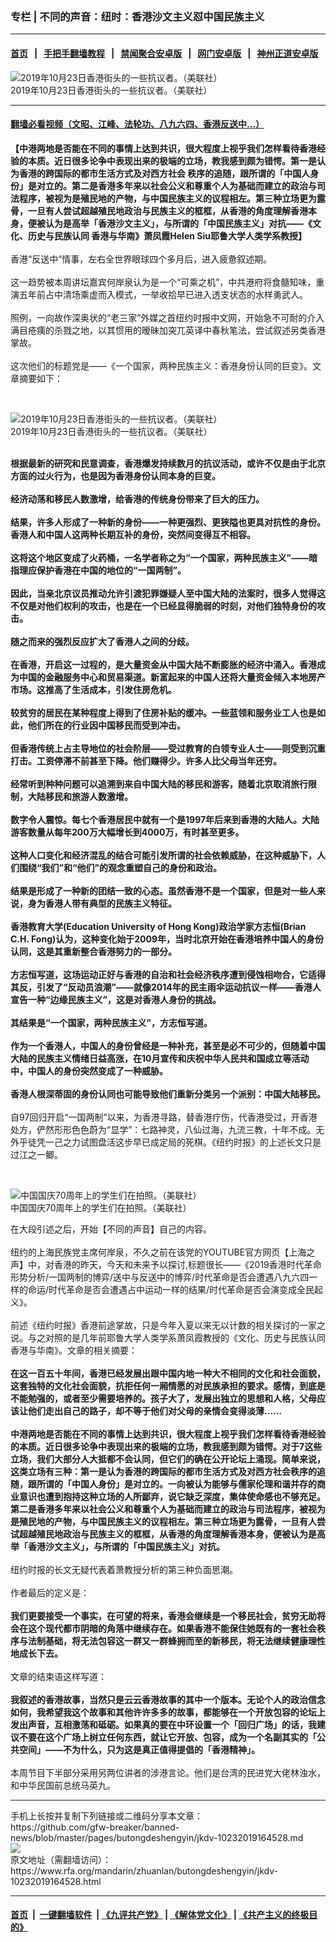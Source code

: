 ### 专栏 | 不同的声音：纽时：香港沙文主义怼中国民族主义
------------------------

#### [首页](https://github.com/gfw-breaker/banned-news/blob/master/README.md) &nbsp;&nbsp;|&nbsp;&nbsp; [手把手翻墙教程](https://github.com/gfw-breaker/guides/wiki) &nbsp;&nbsp;|&nbsp;&nbsp; [禁闻聚合安卓版](https://github.com/gfw-breaker/bn-android) &nbsp;&nbsp;|&nbsp;&nbsp; [网门安卓版](https://github.com/oGate2/oGate) &nbsp;&nbsp;|&nbsp;&nbsp; [神州正道安卓版](https://github.com/SzzdOgate/update) 



<div id="headerimg">
 <img alt="2019年10月23日香港街头的一些抗议者。（美联社）" src="https://www.rfa.org/mandarin/zhuanlan/butongdeshengyin/jkdv-10232019164528.html/AP_19296503410894.jpg/@@images/bf76397a-2b7b-41a2-b934-78d88c2a5f78.jpeg" title="2019年10月23日香港街头的一些抗议者。（美联社）"/>
 <div id="headerimgcontents">
  <div id="headerimgcaption">
   <span>
    2019年10月23日香港街头的一些抗议者。（美联社）
   </span>
   <!-- zoomattribute -->
  </div>
  <!-- headerimgcaption -->
 </div>
 <!-- headerimagecontents -->
</div>

<hr/>


#### [翻墙必看视频（文昭、江峰、法轮功、八九六四、香港反送中...）](https://github.com/gfw-breaker/banned-news/blob/master/pages/links.md)

<div id="storytext">
 <div>
  <div class="slot_header">
  </div>
 </div>
 <p>
  <b>
   【中港两地是否能在不同的事情上达到共识，很大程度上视乎我们怎样看待香港经验的本质。近日很多论争中表现出来的极端的立场，教我感到颇为错愕。第一是认为香港的跨国际的都市生活方式及对西方社会 秩序的追随，跟所谓的「中国人身份」是对立的。第二是香港多年来以社会公义和尊重个人为基础而建立的政治与司法程序，被视为是殖民地的产物，与中国民族主义的议程相左。第三种立场更为露骨，一旦有人尝试超越殖民地政治与民族主义的框框，从香港的角度理解香港本身，便被认为是高举「香港沙文主义」，与所谓的「中国民族主义」对抗——《文化、历史与民族认同 香港与华南》萧凤霞Helen Siu耶鲁大学人类学系教授】
  </b>
  <br/>
  <br/>
  香港“反送中”情事，左右全世界眼球四个多月后，进入疲惫叙述期。
  <br/>
  <br/>
  这一趋势被本周讲坛嘉宾何岸泉认为是一个“可乘之机”，中共港府将食髓知味，重演五年前占中清场乘虚而入模式，一举收拾早已进入透支状态的水样勇武人。
  <br/>
  <br/>
  照例，一向故作深奥状的“老三家”外媒之首纽约时报中文网，开始急不可耐的介入满目疮痍的杀戮之地，以其惯用的暧昧加突兀英译中春秋笔法，尝试叙述另类香港掌故。
  <br/>
  <br/>
  这次他们的标题党是——《一个国家，两种民族主义：香港身份认同的巨变》。文章摘要如下：
 </p>
 <p>
  <br/>
  <div class="image-inline captioned" style="width:1500px;">
   <div style="width:1500px;">
    <img alt="2019年10月23日香港街头的一些抗议者。（美联社）" src="https://www.rfa.org/mandarin/zhuanlan/butongdeshengyin/jkdv-10232019164528.html/AP_19296503228886.jpg" title="2019年10月23日香港街头的一些抗议者。（美联社）"/>
   </div>
   <div class="image-caption">
    <span style="width:1500px;">
     2019年10月23日香港街头的一些抗议者。（美联社）
    </span>
    <span class="copyright">
    </span>
   </div>
  </div>
  <br/>
  <b>
  </b>
 </p>
 <p>
  <b>
   根据最新的研究和民意调查，香港爆发持续数月的抗议活动，或许不仅是由于北京方面的过火行为，也是因为香港身份认同本身的巨变。
   <br/>
   <br/>
   经济动荡和移民人数激增，给香港的传统身份带来了巨大的压力。
   <br/>
   <br/>
   结果，许多人形成了一种新的身份——一种更强烈、更狭隘也更具对抗性的身份。香港人和中国人这两种长期互补的身份，突然间变得互不相容。
   <br/>
   <br/>
   这将这个地区变成了火药桶，一名学者称之为“一个国家，两种民族主义”——暗指理应保护香港在中国的地位的“一国两制”。
   <br/>
   <br/>
   因此，当亲北京议员推动允许引渡犯罪嫌疑人至中国大陆的法案时，很多人觉得这不仅是对他们权利的攻击，也是在一个已经显得脆弱的时刻，对他们独特身份的攻击。
   <br/>
   <br/>
   随之而来的强烈反应扩大了香港人之间的分歧。
   <br/>
   <br/>
   在香港，开启这一过程的，是大量资金从中国大陆不断膨胀的经济中涌入。香港成为中国的金融服务中心和贸易渠道。新富起来的中国人还将大量资金倾入本地房产市场。这推高了生活成本，引发住房危机。
   <br/>
   <br/>
   较贫穷的居民在某种程度上得到了住房补贴的缓冲。一些蓝领和服务业工人也是如此，他们所在的行业因中国移民而受到冲击。
   <br/>
   <br/>
   但香港传统上占主导地位的社会阶层——受过教育的白领专业人士——则受到沉重打击。工资停滞不前甚至下降。他们赚得少。许多人比父母当年还穷。
   <br/>
   <br/>
   经常听到种种问题可以追溯到来自中国大陆的移民和游客，随着北京取消旅行限制，大陆移民和旅游人数激增。
   <br/>
   <br/>
   数字令人震惊。每七个香港居民中就有一个是1997年后来到香港的大陆人。大陆游客数量从每年200万大幅增长到4000万，有时甚至更多。
   <br/>
   <br/>
   这种人口变化和经济混乱的结合可能引发所谓的社会依赖威胁，在这种威胁下，人们围绕“我们”和“他们”的观念重塑自己的身份和政治。
   <br/>
   <br/>
   结果是形成了一种新的团结一致的心态。虽然香港不是一个国家，但是对一些人来说，身为香港人带有典型的民族主义特征。
   <br/>
   <br/>
   香港教育大学(Education University of Hong Kong)政治学家方志恒(Brian C.H. Fong)认为，这种变化始于2009年，当时北京开始在香港培养中国人的身份认同，这是其重新整合香港努力的一部分。
   <br/>
   <br/>
   方志恒写道，这场运动正好与香港的自治和社会经济秩序遭到侵蚀相吻合，它适得其反，引发了“反动员浪潮”——就像2014年的民主雨伞运动抗议一样——香港人宣告一种“边缘民族主义”，这是对香港人身份的挑战。
   <br/>
   <br/>
   其结果是“一个国家，两种民族主义”，方志恒写道。
   <br/>
   <br/>
   作为一个香港人，中国人的身份曾经是一种补充，甚至是必不可少的，但随着中国大陆的民族主义情绪日益高涨，在10月宣传和庆祝中华人民共和国成立等活动中，中国人的身份突然变成了一种威胁。
   <br/>
   <br/>
   香港人根深蒂固的身份认同也可能导致他们重新分类另一个派别：中国大陆移民。
  </b>
  <br/>
  <br/>
  自97回归开启“一国两制”以来，为香港寻路，替香港疗伤，代香港受过，开香港处方，俨然形形色色蔚为“显学”：七路神灵，八仙过海，九流三教，十年不成。无外乎徒凭一己之力试图盘活这步早已成定局的死棋。《纽约时报》的上述长文只是过江之一鲫。
 </p>
 <p>
  <br/>
  <div class="image-inline captioned" style="width:1600px;">
   <div style="width:1600px;">
    <img alt="中国国庆70周年上的学生们在拍照。（美联社）" src="https://www.rfa.org/mandarin/zhuanlan/fuyouluntan/women-10182019162339.html/AP_19274524226161.jpg" title="中国国庆70周年上的学生们在拍照。（美联社）"/>
   </div>
   <div class="image-caption">
    <span style="width:1600px;">
     中国国庆70周年上的学生们在拍照。（美联社）
    </span>
    <span class="copyright">
    </span>
   </div>
  </div>
 </p>
 <p>
  在大段引述之后，开始【不同的声音】自己的内容。
  <br/>
  <br/>
  纽约的上海民族党主席何岸泉，不久之前在该党的YOUTUBE官方网页【上海之声】中，对香港的昨天，今天和未来予以探讨,标题很长——《2019香港时代革命形势分析/一国两制的博弈/送中与反送中的博弈/时代革命是否会遭遇八九六四一样的命运/时代革命是否会遭遇占中运动一样的结果/时代革命是否会演变成全民起义》。
  <br/>
  <br/>
  前述《纽约时报》香港前途掌故，只是今年入夏以来无以计数的相关探讨的一家之说。与之对照的是几年前耶鲁大学人类学系萧凤霞教授的《文化、历史与民族认同 香港与华南》。文章的相关摘要：
  <br/>
  <br/>
  <b>
   在这一百五十年间，香港已经发展出跟中国内地一种大不相同的文化和社会面貌，这套独特的文化社会面貌，抗拒任何一厢情愿的对民族承担的要求。感情，到底是不能勉强的，或者至少需要培养的。孩子大了，发展出独立的思想和人格，父母应该让他们走出自己的路子，却不等于他们对父母的亲情会变得淡薄……
   <br/>
   <br/>
   中港两地是否能在不同的事情上达到共识，很大程度上视乎我们怎样看待香港经验的本质。近日很多论争中表现出来的极端的立场，教我感到颇为错愕。对于7这些立场，我们大部分人大抵都不会认同，但它们的确在公开论坛上涌现。简单来说，这类立场有三种：第一是认为香港的跨国际的都市生活方式及对西方社会秩序的追随，跟所谓的「中国人身份」是对立的。一向被认为能够与儒家伦理和谐并存的商业意识也遭到抱持这种立场的人所鄙弃，说它缺乏深度，集体使命感也不够充足。第二是香港多年来以社会公义和尊重个人为基础而建立的政治与司法程序，被视为是殖民地的产物，与中国民族主义的议程相左。第三种立场更为露骨，一旦有人尝试超越殖民地政治与民族主义的框框，从香港的角度理解香港本身，便被认为是高举「香港沙文主义」，与所谓的「中国民族主义」对抗。
  </b>
  <br/>
  <br/>
  纽约时报的长文无疑代表着萧教授分析的第三种负面思潮。
  <br/>
  <br/>
  作者最后的定义是：
  <br/>
  <b>
   <br/>
   我们更要接受一个事实，在可望的将来，香港会继续是一个移民社会，贫穷无助将会在这个现代都市阴暗的角落中继续存在。如果香港不能保住她既有的一套社会秩序与法制基础，将无法包容这一群又一群蜂拥而至的新移民，将无法继续健康理性地成长下去。
  </b>
  <br/>
  <br/>
  文章的结束语这样写道：
  <br/>
  <br/>
  <b>
   我叙述的香港故事，当然只是云云香港故事的其中一个版本。无论个人的政治信念如何，我希望我这个故事和其他许许多多的故事，都能够在一个开放包容的论坛上发出声音，互相激荡和砥砺。如果真的要在中环设置一个「回归广场」的话，我建议不要在这个广场上树立任何东西，就让它开放、包容，成为一个名副其实的「公共空间」——不为什么，只为这是真正值得提倡的「香港精神」。
  </b>
  <br/>
  <br/>
  本周节目下半部分采用另两位讲者的涉港言论。他们是台湾的民进党大佬林浊水，和中华民国前总统马英九。
 </p>
</div>

<hr/>
手机上长按并复制下列链接或二维码分享本文章：<br/>
https://github.com/gfw-breaker/banned-news/blob/master/pages/butongdeshengyin/jkdv-10232019164528.md <br/>
<a href='https://github.com/gfw-breaker/banned-news/blob/master/pages/butongdeshengyin/jkdv-10232019164528.md'><img src='https://github.com/gfw-breaker/banned-news/blob/master/pages/butongdeshengyin/jkdv-10232019164528.md.png'/></a> <br/>
原文地址（需翻墙访问）：https://www.rfa.org/mandarin/zhuanlan/butongdeshengyin/jkdv-10232019164528.html


------------------------
#### [首页](https://github.com/gfw-breaker/banned-news/blob/master/README.md) &nbsp;|&nbsp; [一键翻墙软件](https://github.com/gfw-breaker/nogfw/blob/master/README.md) &nbsp;| [《九评共产党》](https://github.com/gfw-breaker/9ping.md/blob/master/README.md#九评之一评共产党是什么) | [《解体党文化》](https://github.com/gfw-breaker/jtdwh.md/blob/master/README.md) | [《共产主义的终极目的》](https://github.com/gfw-breaker/gczydzjmd.md/blob/master/README.md)


<img src='http://gfw-breaker.win/banned-news/pages/butongdeshengyin/jkdv-10232019164528.md' width='0px' height='0px'/>